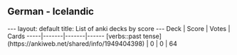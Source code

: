 <h2>German  -  Icelandic</h2>
---
layout: default
title: List of anki decks by score
---
Deck | Score | Votes | Cards
-----|-------|-------|------
[verbs::past tense](https://ankiweb.net/shared/info/1949404398) | 0 | 0 | 64
